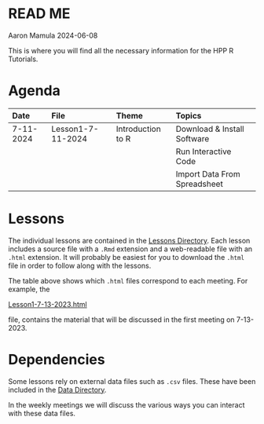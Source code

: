 READ ME
================
Aaron Mamula
2024-06-08

This is where you will find all the necessary information for the HPP R
Tutorials.

# Agenda

<table>
<thead>
<tr>
<th style="text-align:left;">
Date
</th>
<th style="text-align:left;">
File
</th>
<th style="text-align:left;">
Theme
</th>
<th style="text-align:left;">
Topics
</th>
</tr>
</thead>
<tbody>
<tr>
<td style="text-align:left;">
7-11-2024
</td>
<td style="text-align:left;">
Lesson1-7-11-2024
</td>
<td style="text-align:left;">
Introduction to R
</td>
<td style="text-align:left;">
Download & Install Software
</td>
</tr>
<tr>
<td style="text-align:left;">
</td>
<td style="text-align:left;">
</td>
<td style="text-align:left;">
</td>
<td style="text-align:left;">
Run Interactive Code
</td>
</tr>
<tr>
<td style="text-align:left;">
</td>
<td style="text-align:left;">
</td>
<td style="text-align:left;">
</td>
<td style="text-align:left;">
Import Data From Spreadsheet
</td>
</tr>
</tbody>
</table>

# Lessons

The individual lessons are contained in the [Lessons
Directory](https://github.com/aaronmams/HPP-R-Group-2023/tree/master/Lessons).
Each lesson includes a source file with a `.Rmd` extension and a
web-readable file with an `.html` extension. It will probably be easiest
for you to download the `.html` file in order to follow along with the
lessons.

The table above shows which `.html` files correspond to each meeting.
For example, the

[Lesson1-7-13-2023.html](https://github.com/aaronmams/HPP-R-Group-2023/blob/master/Lessons/Lesson1-7-13-2023.html)

file, contains the material that will be discussed in the first meeting
on 7-13-2023.

# Dependencies

Some lessons rely on external data files such as `.csv` files. These
have been included in the [Data
Directory](https://github.com/aaronmams/HPP-R-Group-2023/tree/master/Data).

In the weekly meetings we will discuss the various ways you can interact
with these data files.

